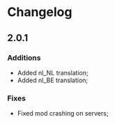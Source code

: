 # Changelog

## 2.0.1

### Additions
- Added nl_NL translation;
- Added nl_BE translation;

### Fixes
- Fixed mod crashing on servers;
